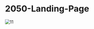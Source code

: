 # 2050-Landing-Page
![11](https://user-images.githubusercontent.com/120594345/214275868-3222d8b7-7751-40e2-b0ab-e77380484351.png)

